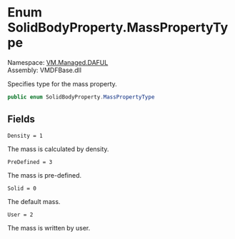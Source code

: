 # Enum SolidBodyProperty.MassPropertyType

Namespace: [VM.Managed.DAFUL](VM.Managed.DAFUL.md)  
Assembly: VMDFBase.dll  

Specifies type for the mass property.

```csharp
public enum SolidBodyProperty.MassPropertyType
```

## Fields

`Density = 1` 

The mass is calculated by density.



`PreDefined = 3` 

The mass is pre-defined.



`Solid = 0` 

The default mass.



`User = 2` 

The mass is written by user.




